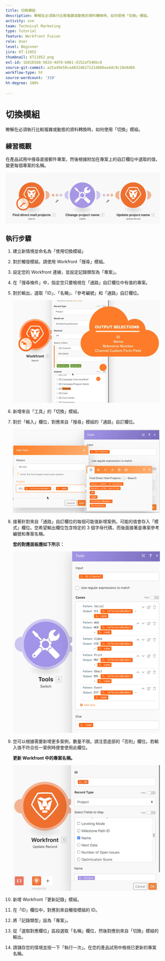 ```yaml
---
title: 切換模組
description: 瞭解在必須執行比較複雜或動態的資料轉換時，如何使用「切換」模組。
activity: use
team: Technical Marketing
type: Tutorial
feature: Workfront Fusion
role: User
level: Beginner
jira: KT-11052
thumbnail: KT11052.png
exl-id: 1b810168-582d-4d7d-b061-d152af546bc8
source-git-commit: a25a49e59ca483246271214886ea4dc9c10e8d66
workflow-type: ht
source-wordcount: '319'
ht-degree: 100%

---
```


# 切換模組

瞭解在必須執行比較複雜或動態的資料轉換時，如何使用「切換」模組。

## 練習概觀

在產品試用中搜尋直接郵件專案，然後根據附加在專案上的自訂欄位中選取的值，變更每個專案的名稱。

![切換模組影像 1](../12-exercises/assets/switch-module-walkthrough-1.png)

## 執行步驟

1. 建立新情境並命名為「使用切換模組」
1. 對於觸發模組，請使用 Workfront「搜尋」模組。
1. 設定您的 Workfront 連線，並設定記錄類型為「專案」。
1. 在「搜尋條件」中，指定您只要檢視在「通路」自訂欄位中有值的專案。
1. 對於輸出，選取「ID」、「名稱」、「參考編號」和「通路」自訂欄位。

   ![切換模組影像 2](../12-exercises/assets/switch-module-walkthrough-2.png)

1. 新增來自「工具」的「切換」模組。
1. 對於「輸入」欄位，對應來自「搜尋」模組的「通路」自訂欄位。

   ![切換模組影像 3](../12-exercises/assets/switch-module-walkthrough-3.png)

1. 接著針對來自「通路」自訂欄位的每個可能值新增案例。可能的值會存入「模式」欄位。您希望輸出欄位包含特定的 3 個字母代碼，而後面接著是專案參考編號和專案名稱。

   **您的對應面板應如下所示：**

   ![切換模組影像 4](../12-exercises/assets/switch-module-walkthrough-4.png)

1. 您可以根據需要新增更多案例，數量不限。請注意底部的「否則」欄位。若輸入值不符合任一案例時便會使用此欄位。

   **更新 Workfront 中的專案名稱。**

   ![切換模組影像 5](../12-exercises/assets/switch-module-walkthrough-5.png)

1. 新增 Workfront「更新記錄」模組。
1. 在「ID」欄位中，對應到來自觸發模組的 ID。
1. 將「記錄類型」設為「專案」。
1. 從「選取對應欄位」區段選取「名稱」欄位，然後對應到來自「切換」模組的輸出。
1. 請儲存您的情境並按一下「執行一次」。在您的產品試用中檢視已更新的專案名稱。
